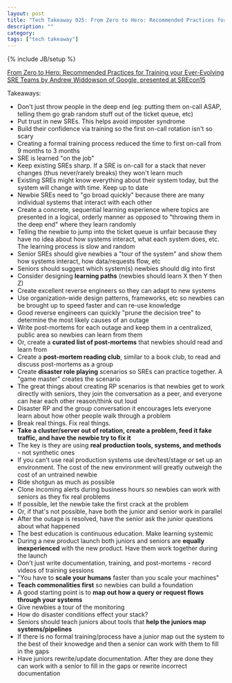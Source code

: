 ```yaml
---
layout: post
title: "Tech Takeaway 025: From Zero to Hero: Recommended Practices for Training your Ever Evolving SRE Teams by Andrew Widdowson of Google"
description: ""
category: 
tags: ["tech takeaway"]
---
```

{% include JB/setup %}

[From Zero to Hero: Recommended Practices for Training your Ever-Evolving SRE Teams by Andrew Widdowson of Google, presented at SREcon15](https://www.youtube.com/watch?v=pE7RLRea0MM)

Takeaways:

* Don't just throw people in the deep end (eg: putting them on-call ASAP, telling them go grab random stuff out of the ticket queue, etc)
* Put trust in new SREs.  This helps avoid imposter syndrome
* Build their confidence via training so the first on-call rotation isn't so scary
* Creating a formal training process reduced the time to first on-call from 9 months to 3 months
* SRE is learned "on the job"
* Keep existing SREs sharp.  If a SRE is on-call for a stack that never changes (thus never/rarely breaks) they won't learn much
* Existing SREs might know everything about their system today, but the system will change with time.  Keep up to date
* Newbie SREs need to "go broad quickly" because there are many individual systems that interact with each other
* Create a concrete, sequential learning experience where topics are presented in a logical, orderly manner as opposed to "throwing them in the deep end" where they learn randomly
* Telling the newbie to jump into the ticket queue is unfair because they have no idea about how systems interact, what each system does, etc.  The learning process is slow and random
* Senior SREs should give newbies a "tour of the system" and show them how systems interact, how data/requests flow, etc
* Seniors should suggest which system(s) newbies should dig into first
* Consider designing **learning paths** (newbies should learn X then Y then Z)
* Create excellent reverse engineers so they can adapt to new systems
* Use organization-wide design patterns, frameworks, etc so newbies can be brought up to speed faster and can re-use knowledge
* Good reverse engineers can quickly "prune the decision tree" to determine the most likely causes of an outage
* Write post-mortems for each outage and keep them in a centralized, public area so newbies can learn from them
* Or, create a **curated list of post-mortems** that newbies should read and learn from
* Create a **post-mortem reading club**, similar to a book club, to read and discuss post-mortems as a group
* Create **disaster role playing** scenarios so SREs can practice together.  A "game master" creates the scenario
* The great things about creating RP scenarios is that newbies get to work directly with seniors, they join the conversation as a peer, and everyone can hear each other reason/think out loud
* Disaster RP and the group conversation it encourages lets everyone learn about how other people walk through a problem
* Break real things.  Fix real things.
* **Take a cluster/server out of rotation, create a problem, feed it fake traffic, and have the newbie try to fix it**
* The key is they are using **real production tools, systems, and methods** - not synthetic ones
* If you can't use real production systems use dev/test/stage or set up an environment.  The cost of the new environment will greatly outweigh the cost of an untrained newbie
* Ride shotgun as much as possible
* Clone incoming alerts during business hours so newbies can work with seniors as they fix real problems
* If possible, let the newbie take the first crack at the problem
* Or, if that's not possible, have both the junior and senior work in parallel
* After the outage is resolved, have the senior ask the junior questions about what happened
* The best education is continuous education.  Make learning systemic
* During a new product launch both juniors and seniors are **equally inexperienced** with the new product.  Have them work together during the launch
* Don't just write documentation, training, and post-mortems - record videos of training sessions
* "You have to **scale your humans** faster than you scale your machines"
* **Teach commonalities first** so newbies can build a foundation
* A good starting point is to **map out how a query or request flows through your systems**
* Give newbies a tour of the monitoring
* How do disaster conditions effect your stack?
* Seniors should teach juniors about tools that **help the juniors map systems/pipelines**
* If there is no formal training/process have a junior map out the system to the best of their knowedge and then a senior can work with them to fill in the gaps
* Have juniors rewrite/update documentation.  After they are done they can work with a senior to fill in the gaps or rewrite incorrect documentation